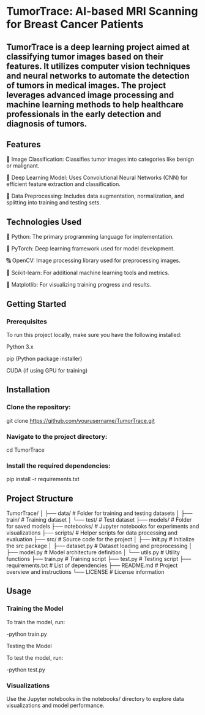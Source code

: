 # TumorTrace: AI-based MRI Scanning for Breast Cancer Patients

## TumorTrace is a deep learning project aimed at classifying tumor images based on their features. It utilizes computer vision techniques and neural networks to automate the detection of tumors in medical images. The project leverages advanced image processing and machine learning methods to help healthcare professionals in the early detection and diagnosis of tumors.

## Features

💾 Image Classification: Classifies tumor images into categories like benign or malignant.

🧐 Deep Learning Model: Uses Convolutional Neural Networks (CNN) for efficient feature extraction and classification.

🔄 Data Preprocessing: Includes data augmentation, normalization, and splitting into training and testing sets.

## Technologies Used

🐉 Python: The primary programming language for implementation.

💪 PyTorch: Deep learning framework used for model development.

🔠 OpenCV: Image processing library used for preprocessing images.

🌄 Scikit-learn: For additional machine learning tools and metrics.

🎨 Matplotlib: For visualizing training progress and results.

## Getting Started

### Prerequisites

To run this project locally, make sure you have the following installed:

Python 3.x

pip (Python package installer)

CUDA (if using GPU for training)

## Installation

### Clone the repository:

git clone https://github.com/yourusername/TumorTrace.git

### Navigate to the project directory:

cd TumorTrace

### Install the required dependencies:

pip install -r requirements.txt

## Project Structure

TumorTrace/
│
├── data/                # Folder for training and testing datasets
│   ├── train/           # Training dataset
│   └── test/            # Test dataset
├── models/              # Folder for saved models
├── notebooks/           # Jupyter notebooks for experiments and visualizations
├── scripts/             # Helper scripts for data processing and evaluation
├── src/                 # Source code for the project
│   ├── __init__.py      # Initialize the src package
│   ├── dataset.py       # Dataset loading and preprocessing
│   ├── model.py         # Model architecture definition
│   └── utils.py         # Utility functions
├── train.py             # Training script
├── test.py              # Testing script
├── requirements.txt     # List of dependencies
├── README.md            # Project overview and instructions
└── LICENSE              # License information

## Usage

### Training the Model

To train the model, run:

-python train.py

Testing the Model

To test the model, run:

-python test.py

### Visualizations

Use the Jupyter notebooks in the notebooks/ directory to explore data visualizations and model performance.



